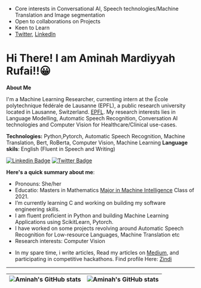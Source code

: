 

* Core interests in Conversational AI, Speech technologies/Machine Translation and Image segmentation
* Open to collaborations on Projects
* Keen to Learn
* [Twitter](http://twitter.com/@diyyah92), [LinkedIn](http://linkedin.com/in/aminah-mardiyyah-rufa-i)




# Hi There! I am Aminah Mardiyyah Rufai!!😀


**About Me**

I'm a Machine Learning Researcher, currenting intern at the École polytechnique fédérale de Lausanne (EPFL), a public research university located in Lausanne, Switzerland. [EPFL](https://www.epfl.ch/en/). My research interests lies in Language Modelling, Automatic Speech Recognition, Conversation AI technologies and Computer Vision for Healthcare/Clinical use-cases.
 
__Technologies:__ Python,Pytorch, Automatic Speech Recognition, Machine Translation, Bert, RoBerta, Computer Vision, Machine Learning
__Language skils__: English (Fluent in Speech and Writing)


 [![Linkedin Badge](https://img.shields.io/badge/-aminah-mardiyyah-rufa-i-blue?style=for-the-badge&logo=Linkedin&logoColor=white&link=https://www.linkedin.com/in/aminah-mardiyyah-rufa-i)](https://www.linkedin.com/in/iambolajiayo) [![Twitter Badge](https://img.shields.io/badge/-@diyyah92-1ca0f1?style=for-the-badge&logo=twitter&logoColor=white&link=https://twitter.com/diyyah92)](https://twitter.com/diyyah92)




**Here's a quick summary about me**:

- Pronouns: She/her
- Educatio: Masters in Mathematics [Major in Machine Intelligence](https://aimsammi.org) Class of 2021.
- I’m currently learning C and working on building my software engineering skills. 
- I am fluent proficient in Python and building Machine Learning Applications using ScikitLearn, Pytorch. 
- I have worked on some projects revolving around Automatic Speech Recognition for Low-resource Languages, Machine Translation etc
- Research interests: Computer Vision

* In my spare time, i write articles, Read my articles on [Medium](http://medium.com/@mardiyyah), and participating in competitive hackathons. Find profile Here: [Zindi](https://zindi.africa/users/Mardiyyah)
---

| <img align="center" src="https://github-readme-stats.vercel.app/api?username=Aminah92&theme=merko&show_icons=true&include_all_commits=true&hide_border=true" alt="Aminah's GitHub stats" /> | <img align="center" src="https://github-readme-stats.vercel.app/api/top-langs/?username=Aminah92&langs_count=8&layout=compact&hide_border=true" alt="Aminah's GitHub stats" /> |
| ------------- | ------------- |

